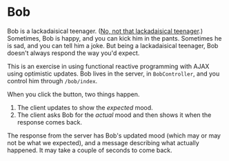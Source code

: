 # Bob

Bob is a lackadaisical teenager. ([No, not that lackadaisical teenager](https://github.com/derekprior/exercism/tree/master/javascript/bob).) Sometimes, Bob is happy, and you can kick him in the pants. Sometimes he is sad, and you can tell him a joke.  But being a lackadaisical teenager, Bob doesn't always respond the way you'd expect.

This is an exercise in using functional reactive programming with AJAX using optimistic updates.  Bob lives in the server, in `BobController`, and you control him through `/bob/index`.

When you click the button, two things happen.

1. The client updates to show the *expected* mood.
2. The client asks Bob for the *actual* mood and then shows it when the response comes back.

The response from the server has Bob's updated mood (which may or may not be what we expected), and a message describing what actually happened.  It may take a couple of seconds to come back.

